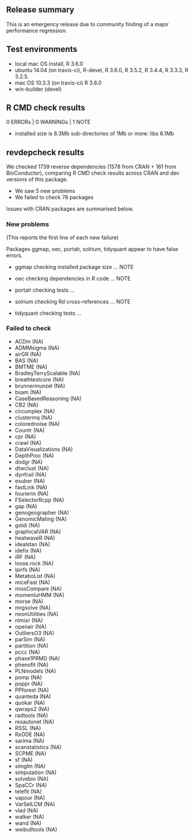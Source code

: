 ## Release summary

This is an emergency release due to community finding of a 
major performance regression. 

## Test environments

* local mac OS install, R 3.6.0
* ubuntu 14.04 (on travis-ci), R-devel, R 3.6.0, R 3.5.2, R 3.4.4, R 3.3.3, R 3.2.5.
* mac OS 10.3.3 (on travis-ci) R 3.6.0
* win-builder (devel)

## R CMD check results

0 ERRORs | 0 WARNINGs | 1 NOTE

*   installed size is  8.3Mb
    sub-directories of 1Mb or more:
      libs   6.1Mb
       
## revdepcheck results

We checked 1739 reverse dependencies (1578 from CRAN + 161 from BioConductor), comparing R CMD check results across CRAN and dev versions of this package.

 * We saw 5 new problems
 * We failed to check 78 packages

Issues with CRAN packages are summarised below.

### New problems
(This reports the first line of each new failure)

Packages ggmap, oec, portalr, solrium, tidyquant appear to have false errors. 

* ggmap
  checking installed package size ... NOTE

* oec
  checking dependencies in R code ... NOTE

* portalr
  checking tests ...

* solrium
  checking Rd cross-references ... NOTE

* tidyquant
  checking tests ...

### Failed to check

* ACDm                 (NA)
* ADMMsigma            (NA)
* airGR                (NA)
* BAS                  (NA)
* BMTME                (NA)
* BradleyTerryScalable (NA)
* breathtestcore       (NA)
* brunnermunzel        (NA)
* bsam                 (NA)
* CaseBasedReasoning   (NA)
* CB2                  (NA)
* circumplex           (NA)
* clustermq            (NA)
* colorednoise         (NA)
* Countr               (NA)
* cpr                  (NA)
* crawl                (NA)
* DataVisualizations   (NA)
* DepthProc            (NA)
* dodgr                (NA)
* dtwclust             (NA)
* dynfrail             (NA)
* exuber               (NA)
* fastLink             (NA)
* fourierin            (NA)
* FSelectorRcpp        (NA)
* gap                  (NA)
* genogeographer       (NA)
* GenomicMating        (NA)
* goldi                (NA)
* graphicalVAR         (NA)
* heatwaveR            (NA)
* idealstan            (NA)
* idefix               (NA)
* iRF                  (NA)
* loose.rock           (NA)
* lpirfs               (NA)
* MetaboList           (NA)
* miceFast             (NA)
* missCompare          (NA)
* momentuHMM           (NA)
* morse                (NA)
* mrgsolve             (NA)
* neonUtilities        (NA)
* nlmixr               (NA)
* openair              (NA)
* OutliersO3           (NA)
* parSim               (NA)
* partition            (NA)
* pccc                 (NA)
* phase1PRMD           (NA)
* phenofit             (NA)
* PLNmodels            (NA)
* pomp                 (NA)
* poppr                (NA)
* PPforest             (NA)
* quanteda             (NA)
* quokar               (NA)
* qwraps2              (NA)
* radtools             (NA)
* resautonet           (NA)
* RSSL                 (NA)
* RxODE                (NA)
* sarima               (NA)
* scanstatistics       (NA)
* SCPME                (NA)
* sf                   (NA)
* simglm               (NA)
* simputation          (NA)
* solvebio             (NA)
* SpaCCr               (NA)
* telefit              (NA)
* vapour               (NA)
* VarSelLCM            (NA)
* vlad                 (NA)
* walker               (NA)
* wand                 (NA)
* weibulltools         (NA)

